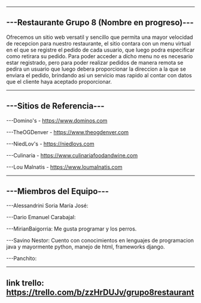 ----------------------------------------------
---Restaurante Grupo 8 (Nombre en progreso)---
----------------------------------------------

Ofrecemos un sitio web versatil y sencillo que permita una mayor velocidad de recepcion para nuestro restaurante, el sitio contara con un menu virtual en el que se registre el pedido de cada usuario, que luego podra especificar como retirara su pedido. Para poder acceder a dicho menu no es necesario estar registrado, pero para poder realizar pedidos de manera remota se pedira un usuario que luego debera proporcionar la direccion a la que se enviara el pedido, brindando asi un servicio mas rapido al contar con datos que el cliente haya aceptado proporcionar.

--------------------------
---Sitios de Referencia---
--------------------------

---Domino's - https://www.dominos.com

---TheOGDenver - https://www.theogdenver.com

---NiedLov's - https://niedlovs.com

---Culinaria - https://www.culinariafoodandwine.com

---Lou Malnatis - https://www.loumalnatis.com

-------------------------
---Miembros del Equipo---
-------------------------
---Alessandrini Soria  María José:
 
---Dario Emanuel Carabajal:

---MirianBaigorria: Me gusta programar y los perros.

---Savino Nestor: Cuento con conocimientos en lenguajes de programacion java y mayormente python, manejo de html, frameworks django.

---Panchito:


---------------------------------------
link trello: https://trello.com/b/zzHrDUJv/grupo8restaurant
---------------------------------------
